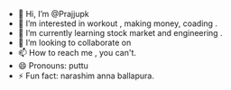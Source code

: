 - 👋 Hi, I’m @Prajjupk
- 👀 I’m interested in workout , making money, coading .
- 🌱 I’m currently learning stock market and engineering .
- 💞️ I’m looking to collaborate on 
- 📫 How to reach me , you can't.
- 😄 Pronouns: puttu
- ⚡ Fun fact: narashim anna ballapura.

<!---
Prajjupk/Prajjupk is a ✨ special ✨ repository because its `README.md` (this file) appears on your GitHub profile.
You can click the Preview link to take a look at your changes.
--->
